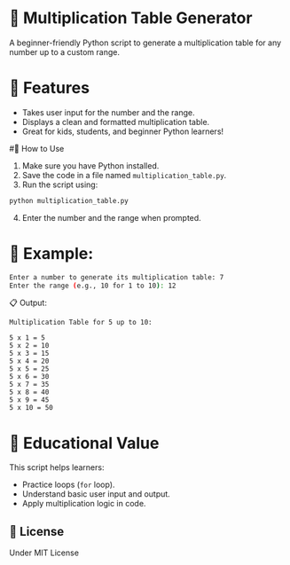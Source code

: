 # 🧮 Multiplication Table Generator

A beginner-friendly Python script to generate a multiplication table for any number up to a custom range.

# 🚀 Features

* Takes user input for the number and the range.
* Displays a clean and formatted multiplication table.
* Great for kids, students, and beginner Python learners!

#📌 How to Use

1. Make sure you have Python installed.
2. Save the code in a file named `multiplication_table.py`.
3. Run the script using:

```bash
python multiplication_table.py
```

4. Enter the number and the range when prompted.

# 🔧 Example:

```bash
Enter a number to generate its multiplication table: 7
Enter the range (e.g., 10 for 1 to 10): 12
```

📋 Output:

```
Multiplication Table for 5 up to 10:

5 x 1 = 5
5 x 2 = 10
5 x 3 = 15
5 x 4 = 20
5 x 5 = 25
5 x 6 = 30
5 x 7 = 35
5 x 8 = 40
5 x 9 = 45
5 x 10 = 50
```

# 🧠 Educational Value

This script helps learners:

* Practice loops (`for` loop).
* Understand basic user input and output.
* Apply multiplication logic in code.

## 📄 License
Under MIT License

